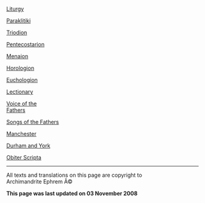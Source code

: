 [Liturgy](liturgic.md)

[Paraklitiki](oktoich.md)

[Triodion](triodion.md)

[Pentecostarion](pentecos.md)

[Menaion](menaion.md)

[Horologion](horologion.md)

[Euchologion](eucholog.md)

[Lectionary](lectionary.md)

[Voice of the\
Fathers](voiceof.md)

[Songs of the Fathers](songsof.md)

[Manchester](manchest.md)

[Durham and York](york_and_durham.md)

[Obiter Scripta](obiter_scripta.md)

------------------------------------------------------------------------

All texts and translations on this page are copyright to\
Archimandrite Ephrem Â©

**This page was last updated on 03 November 2008**
